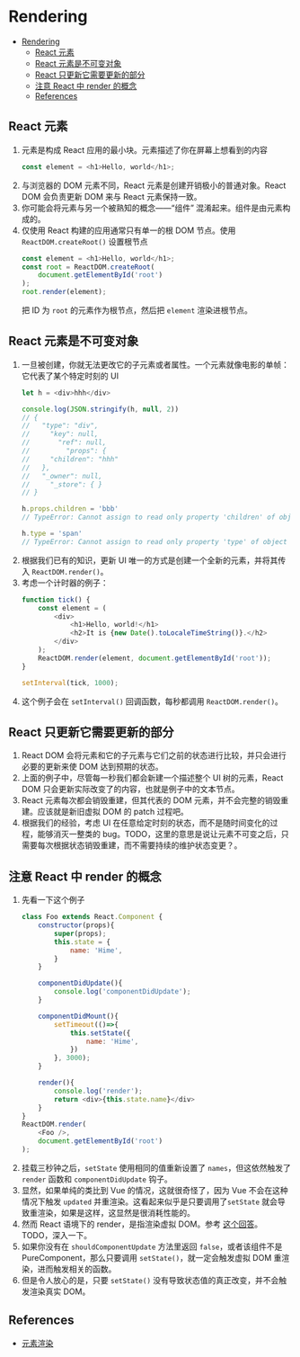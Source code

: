 # Rendering


<!-- TOC -->

- [Rendering](#rendering)
    - [React 元素](#react-元素)
    - [React 元素是不可变对象](#react-元素是不可变对象)
    - [React 只更新它需要更新的部分](#react-只更新它需要更新的部分)
    - [注意 React 中 render 的概念](#注意-react-中-render-的概念)
    - [References](#references)

<!-- /TOC -->


## React 元素
1. 元素是构成 React 应用的最小块。元素描述了你在屏幕上想看到的内容
    ```js
    const element = <h1>Hello, world</h1>;
    ```
2. 与浏览器的 DOM 元素不同，React 元素是创建开销极小的普通对象。React DOM 会负责更新 DOM 来与 React 元素保持一致。
3. 你可能会将元素与另一个被熟知的概念——“组件” 混淆起来。组件是由元素构成的。
4. 仅使用 React 构建的应用通常只有单一的根 DOM 节点。使用 `ReactDOM.createRoot()` 设置根节点
    ```js
    const element = <h1>Hello, world</h1>;
    const root = ReactDOM.createRoot(
        document.getElementById('root')
    );
    root.render(element);
    ```
    把 ID 为 `root` 的元素作为根节点，然后把 `element` 渲染进根节点。
    

## React 元素是不可变对象
1. 一旦被创建，你就无法更改它的子元素或者属性。一个元素就像电影的单帧：它代表了某个特定时刻的 UI
    ```js
    let h = <div>hhh</div>

    console.log(JSON.stringify(h, null, 2))
    // {
    //   "type": "div",
    //     "key": null,
    //       "ref": null,
    //         "props": {
    //     "children": "hhh"
    //   },
    //   "_owner": null,
    //     "_store": { }
    // }

    h.props.children = 'bbb' 
    // TypeError: Cannot assign to read only property 'children' of object '#<Object>'

    h.type = 'span' 
    // TypeError: Cannot assign to read only property 'type' of object '#<Object>'
    ```
2. 根据我们已有的知识，更新 UI 唯一的方式是创建一个全新的元素，并将其传入 `ReactDOM.render()`。
3. 考虑一个计时器的例子：
    ```js
    function tick() {
        const element = (
            <div>
                <h1>Hello, world!</h1>
                <h2>It is {new Date().toLocaleTimeString()}.</h2>
            </div>
        );
        ReactDOM.render(element, document.getElementById('root'));
    }

    setInterval(tick, 1000);
    ```
4. 这个例子会在 `setInterval()` 回调函数，每秒都调用 `ReactDOM.render()`。


## React 只更新它需要更新的部分
1. React DOM 会将元素和它的子元素与它们之前的状态进行比较，并只会进行必要的更新来使 DOM 达到预期的状态。
2. 上面的例子中，尽管每一秒我们都会新建一个描述整个 UI 树的元素，React DOM 只会更新实际改变了的内容，也就是例子中的文本节点。
3. React 元素每次都会销毁重建，但其代表的 DOM 元素，并不会完整的销毁重建。应该就是新旧虚拟 DOM 的 patch 过程吧。
4. 根据我们的经验，考虑 UI 在任意给定时刻的状态，而不是随时间变化的过程，能够消灭一整类的 bug。TODO，这里的意思是说让元素不可变之后，只需要每次根据状态销毁重建，而不需要持续的维护状态变更？。


## 注意 React 中 render 的概念
1. 先看一下这个例子
    ```js
    class Foo extends React.Component {
        constructor(props){
            super(props);
            this.state = {
                name: 'Hime',
            }
        }

        componentDidUpdate(){
            console.log('componentDidUpdate');
        }

        componentDidMount(){
            setTimeout(()=>{
                this.setState({
                    name: 'Hime',
                })
            }, 3000);
        }

        render(){
            console.log('render');
            return <div>{this.state.name}</div>
        }
    }
    ReactDOM.render(
        <Foo />,
        document.getElementById('root')
    );
    ```
2. 挂载三秒钟之后，`setState` 使用相同的值重新设置了 `names`，但这依然触发了 `render` 函数和 `componentDidUpdate` 钩子。
3. 显然，如果单纯的类比到 Vue 的情况，这就很奇怪了，因为 Vue 不会在这种情况下触发 `updated` 并重渲染。这看起来似乎是只要调用了`setState` 就会导致重渲染，如果是这样，这显然是很消耗性能的。
4. 然而 React 语境下的 render，是指渲染虚拟 DOM。参考 [这个回答](https://stackoverflow.com/a/24719289)。TODO，深入一下。
5. 如果你没有在 `shouldComponentUpdate` 方法里返回 `false`，或者该组件不是 PureComponent，那么只要调用 `setState()`，就一定会触发虚拟 DOM 重渲染，进而触发相关的函数。
6. 但是令人放心的是，只要 `setState()` 没有导致状态值的真正改变，并不会触发渲染真实 DOM。


## References
* [元素渲染](https://react.docschina.org/docs/rendering-elements.html)